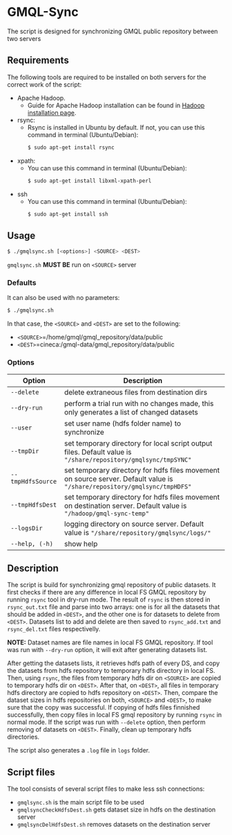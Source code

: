 # GMQL-Sync
The script is designed for synchronizing GMQL public repository between two servers

## Requirements
The following tools are required to be installed on both servers for the correct work of the script:
   - Apache Hadoop.
      - Guide for Apache Hadoop installation can be found in [Hadoop installation page](https://hadoop.apache.org/docs/stable/hadoop-project-dist/hadoop-common/SingleCluster.html).
   - rsync:
      - Rsync is installed in Ubuntu by default. If not, you can use this command in terminal (Ubuntu/Debian):
         ```sh
         $ sudo apt-get install rsync
         ```
   - xpath:
       - You can use this command in terminal (Ubuntu/Debian):
         ```sh
         $ sudo apt-get install libxml-xpath-perl
         ```
   - ssh
      - You can use this command in terminal (Ubuntu/Debian):
         ```sh
         $ sudo apt-get install ssh
         ```

## Usage
```sh
$ ./gmqlsync.sh [<options>] <SOURCE> <DEST>
```
`gmqlsync.sh` **MUST BE** run on `<SOURCE>` server
   
### Defaults
It can also be used with no parameters:
   ```sh 
   $ ./gmqlsync.sh
   ```
In that case, the `<SOURCE>` and `<DEST>` are set to the following:
  - `<SOURCE>`=/home/gmql/gmql_repository/data/public
  - `<DEST>`=cineca:/gmql-data/gmql_repository/data/public

### Options
| Option | Description |
|--------|-------------|
|  `--delete`| delete extraneous files from destination dirs|
|  `--dry-run`| perform a trial run with no changes made, this only generates a list of changed datasets|
|  `--user`| set user name (hdfs folder name) to synchronize|
|  `--tmpDir`| set temporary directory for local script output files. Default value is `"/share/repository/gmqlsync/tmpSYNC"`|
|  `--tmpHdfsSource`| set temporary directory for hdfs files movement on source server. Default value is `"/share/repository/gmqlsync/tmpHDFS"`|
|  `--tmpHdfsDest`| set temporary directory for hdfs files movement on destination server. Default value is `"/hadoop/gmql-sync-temp"`|
|  `--logsDir`| logging directory on source server. Default value is `"/share/repository/gmqlsync/logs/"`|
|  `--help, (-h)`| show help|

## Description
The script is build for synchronizing gmql repository of public datasets.
It first checks if there are any difference in local FS GMQL repository by running `rsync` tool in dry-run mode.
The result of `rsync` is then stored in `rsync_out.txt` file and parse into two arrays: one is for all the datasets that should be added in `<DEST>`, and the other one is for datasets to delete from `<DEST>`. Datasets list to add and delete are then saved to `rsync_add.txt` and `rsync_del.txt` files respectivelly.

**NOTE:** Dataset names are file names in local FS GMQL repository. If tool was run with `--dry-run` option, it will exit after generating datasets list.

After getting the datasets lists, it retrieves hdfs path of every DS, and copy the datasets from hdfs repository to temporary hdfs directory in local FS.
Then, using `rsync`, the files from temporary hdfs dir on `<SOURCE>` are copied to temporary hdfs dir on `<DEST>`.
After that, on `<DEST>`, all files in temporary hdfs directory are copied to hdfs repository on `<DEST>`.
Then, compare the dataset sizes in hdfs repositories on both, `<SOURCE>` and `<DEST>`, to make sure that the copy was successful.
If copying of hdfs files finnished successfully, then copy files in local FS gmql repository by running `rsync` in normal mode.
If the script was run with `--delete` option, then perform removing of datasets on `<DEST>`.
Finally, clean up temporary hdfs directories.

The script also generates a `.log` file in `logs` folder.

## Script files
The tool consists of several script files to make less ssh connections:
- `gmqlsync.sh` is the main script file to be used
- `gmqlsyncCheckHdfsDest.sh` gets dataset size in hdfs on the destination server
- `gmqlsyncDelHdfsDest.sh` removes datasets on the destination server


